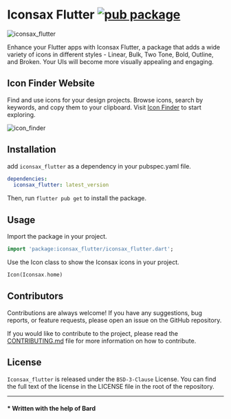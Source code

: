 # Iconsax Flutter [![pub package](https://img.shields.io/pub/v/iconsax_flutter.svg)](https://pub.dartlang.org/packages/iconsax_flutter)

![iconsax_flutter](https://github.com/mahmoud-eslami/iconsax_flutter/assets/57481226/1ea9ca95-b753-44b8-8be4-b7cdf7bb61c9)

Enhance your Flutter apps with Iconsax Flutter, a package that adds a wide variety of icons in different styles - Linear, Bulk, Two Tone, Bold, Outline, and Broken. Your UIs will become more visually appealing and engaging.

## Icon Finder Website

Find and use icons for your design projects. Browse icons, search by keywords, and copy them to your clipboard. Visit [Icon Finder]() to start exploring.

![icon_finder](https://github.com/mahmoud-eslami/iconsax_flutter/assets/57481226/78a6088b-cfa4-4381-bd30-2f2eca36b205)

## Installation

add `iconsax_flutter` as a dependency in your pubspec.yaml file.

```yaml
dependencies:
  iconsax_flutter: latest_version
```

Then, run `flutter pub get` to install the package.

## Usage

Import the package in your project.

```dart
import 'package:iconsax_flutter/iconsax_flutter.dart';
```

Use the Icon class to show the Iconsax icons in your project.

```dart
Icon(Iconsax.home)
```

## Contributors

Contributions are always welcome! If you have any suggestions, bug reports, or feature requests, please open an issue on the GitHub repository.

If you would like to contribute to the project, please read the [CONTRIBUTING.md](https://github.com/PersianFlutter/iconsax_flutter/blob/main/CONTRIBUTING.md) file for more information on how to contribute.

## License

`Iconsax_flutter` is released under the `BSD-3-Clause` License. You can find the full text of the license in the LICENSE file in the root of the repository.

---

#### \* Written with the help of Bard
